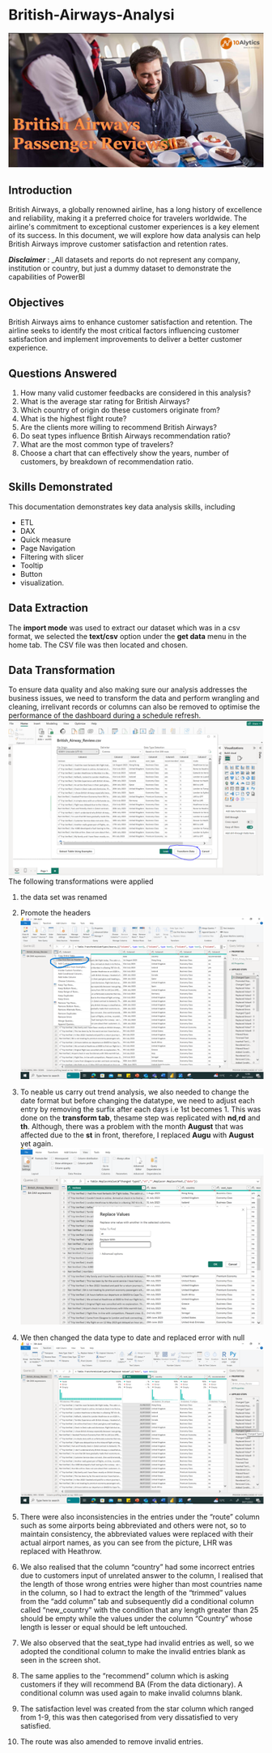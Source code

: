 # British-Airways-Analysi
![](homepage_image.PNG)

## Introduction 
British Airways, a globally renowned airline, has a long history of excellence and reliability, making it a preferred choice for travelers worldwide. The airline's commitment to exceptional customer experiences is a key element of its success. In this document, we will explore how data analysis can help British Airways improve customer satisfaction and retention rates.

**_Disclaimer_** : _All datasets and reports do not represent any company, institution or country, but just a dummy dataset to demonstrate the capabilities of PowerBI
## Objectives

British Airways aims to enhance customer satisfaction and retention. The airline seeks to identify the most critical factors influencing customer satisfaction and implement improvements to deliver a better customer experience.

## Questions Answered 

1. How many valid customer feedbacks are considered in this analysis?
2. What is the average star rating for British Airways?
3. Which country of origin do these customers originate from?
4. What is the highest flight route?
5. Are the clients more willing to recommend British Airways?
6. Do seat types influence British Airways recommendation ratio?
7. What are the most common type of travelers?
8. Choose a chart that can effectively show the years, number of customers, by breakdown of recommendation ratio.

## Skills Demonstrated

This documentation demonstrates key data analysis skills, including 
- ETL
- DAX
- Quick measure
- Page Navigation
- Filtering with slicer
- Tooltip
- Button
- visualization.

## Data Extraction

The **import mode** was used to extract our dataset which was in a csv format, we selected the **text/csv** option under the **get data** menu in the home tab. The CSV file was then located and chosen.

## Data Transformation
To ensure data quality and also making sure our analysis addresses the business issues, we need to transform the data and perform wrangling and cleaning, irrelivant records or columns can also be removed to optimise the performance of the dashboard during a schedule refresh.
![](transform_data.PNG)
The following transformations were applied
1.	the data set was renamed 
2.	Promote the headers
![](promote_headers.png)

3.	To neable us carry out trend analysis, we also needed to change the date format but before changing the datatype, we need to adjust each entry by removing the surfix after each days i.e 1st becomes 1.
This was done on the **transform tab**, thesame step was replicated with **nd**,**rd** and **th**. Although, there was a problem with the month **August** that was affected due to the **st** in front, therefore, I replaced **Augu** with **August** yet again.
![](replace_value.PNG)

5.	We then  changed the data type to date and replaced error with null
![](replace_error.png)
7.	There were also inconsistencies in the entries under the “route” column such as some airports being abbreviated and others were not, so to maintain consistency, the abbreviated values were replaced with their actual airport names, as you can see from the picture, LHR was replaced with Heathrow.
8.	We also realised that the column “country” had some incorrect entries due to customers input of unrelated answer to the column, I realised that the length of those wrong entries were higher than most countries name in the column, so I had to extract the length of the “trimmed” values from the “add column” tab and subsequently did a conditional column called “new_country” with the condition that any length greater than 25 should be empty while the values under the column “Country” whose length is lesser or equal should be left untouched.
9.	We also observed that the seat_type had invalid entries as well, so we adopted the conditional column to make the invalid entries blank as seen in the screen shot.
10.	The same applies to the “recommend” column which is asking customers if they will recommend BA (From the data dictionary). A conditional column was used again to make invalid columns blank.
11.	The satisfaction level was created from the star column which ranged from 1-9, this was then categorised from very dissatisfied to very satisfied.
12.	The route was also amended to remove invalid entries.


